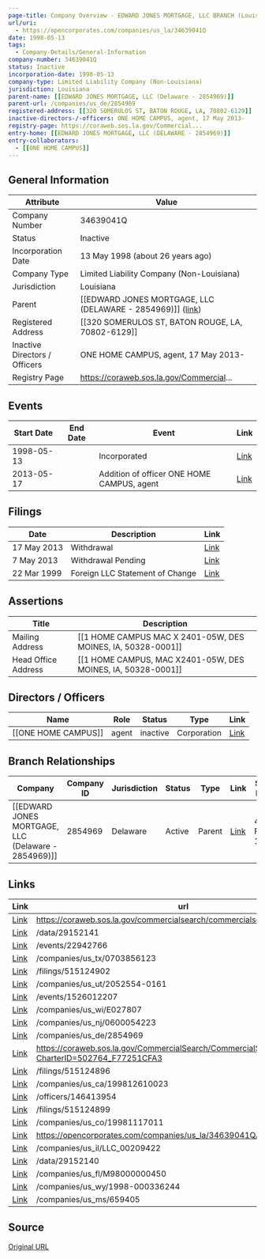 ```yaml
---
page-title: Company Overview - EDWARD JONES MORTGAGE, LLC BRANCH (Louisiana - 34639041Q)
url/uri:
  - https://opencorporates.com/companies/us_la/34639041Q
date: 1998-05-13
tags:
  - Company-Details/General-Information
company-number: 34639041Q
status: Inactive
incorporation-date: 1998-05-13
company-type: Limited Liability Company (Non-Louisiana)
jurisdiction: Louisiana
parent-name: [[EDWARD JONES MORTGAGE, LLC (Delaware - 2854969)]]
parent-url: /companies/us_de/2854969
registered-address: [[320 SOMERULOS ST, BATON ROUGE, LA, 70802-6129]]
inactive-directors-/-officers: ONE HOME CAMPUS, agent, 17 May 2013-
registry-page: https://coraweb.sos.la.gov/Commercial...
entry-home: [[EDWARD JONES MORTGAGE, LLC (DELAWARE - 2854969)]]
entry-collaborators:
  - [[ONE HOME CAMPUS]]
---
```


## General Information
| Attribute          | Value                                       |
|--------------------|---------------------------------------------|
| Company Number     | 34639041Q                                   |
| Status             | Inactive                                    |
| Incorporation Date | 13 May 1998 (about 26 years ago)            |
| Company Type       | Limited Liability Company (Non-Louisiana)   |
| Jurisdiction       | Louisiana                                   |
| Parent             | [[EDWARD JONES MORTGAGE, LLC (DELAWARE - 2854969)]] ([link](/companies/us_de/2854969)) |
| Registered Address | [[320 SOMERULOS ST, BATON ROUGE, LA, 70802-6129]] |
| Inactive Directors / Officers | ONE HOME CAMPUS, agent, 17 May 2013-        |
| Registry Page      | https://coraweb.sos.la.gov/Commercial...    |

## Events

| Start Date | End Date   | Event                                                   | Link |
|------------|------------|-------------------------------------------------------|------|
| 1998-05-13 |            | Incorporated                                            | [Link](https://opencorporates.com/events/22942766) |
| 2013-05-17 |            | Addition of officer ONE HOME CAMPUS, agent              | [Link](https://opencorporates.com/events/1526012207) |

## Filings
| Date        | Description                    | Link |
|-------------|--------------------------------|-------|
| 17 May 2013 | Withdrawal                     | [Link](https://opencorporates.com/filings/515124902) |
| 7 May 2013  | Withdrawal Pending             | [Link](https://opencorporates.com/filings/515124899) |
| 22 Mar 1999 | Foreign LLC Statement of Change | [Link](https://opencorporates.com/filings/515124896) |

## Assertions
| Title               | Description                                             |
|---------------------|---------------------------------------------------------|
| Mailing Address     | [[1 HOME CAMPUS MAC X 2401-05W, DES MOINES, IA, 50328-0001]] |
| Head Office Address | [[1 HOME CAMPUS, MAC X2401-05W, DES MOINES, IA, 50328-0001]] |

## Directors / Officers
| Name                 | Role            | Status     | Type        | Link |
|----------------------|-----------------|------------|-------------|------|
| [[ONE HOME CAMPUS]]  | agent           | inactive   | Corporation | [Link](https://opencorporates.com/officers/146413954) |

## Branch Relationships
| Company                       | Company ID            | Jurisdiction         | Status   | Type       | Link                                | Start Date   | End Date     | Statement Link                      |
|--------------------------------|----------------------|----------------------|----------|------------|-------------------------------------|--------------|--------------|-------------------------------------|
| [[EDWARD JONES MORTGAGE, LLC (Delaware - 2854969)]] | 2854969              | Delaware             | Active   | Parent     | [Link](https://opencorporates.com/companies/us_de/2854969) | 4 Feb 1998   | N/A          | [Statement](https://opencorporates.com/statements/2770934) |

## Links
| Link   | url                            
|--------|--------------------------------|
| [Link](https://coraweb.sos.la.gov/commercialsearch/commercialsearch.aspx) |https://coraweb.sos.la.gov/commercialsearch/commercialsearch.aspx|
| [Link](/data/29152141) |/data/29152141                |
| [Link](/events/22942766) |/events/22942766              |
| [Link](/companies/us_tx/0703856123) |/companies/us_tx/0703856123   |
| [Link](/filings/515124902) |/filings/515124902            |
| [Link](/companies/us_ut/2052554-0161) |/companies/us_ut/2052554-0161 |
| [Link](/events/1526012207) |/events/1526012207            |
| [Link](/companies/us_wi/E027807) |/companies/us_wi/E027807      |
| [Link](/companies/us_nj/0600054223) |/companies/us_nj/0600054223   |
| [Link](/companies/us_de/2854969) |/companies/us_de/2854969      |
| [Link](https://coraweb.sos.la.gov/CommercialSearch/CommercialSearchDetails.aspx?CharterID=502764_F77251CFA3) |https://coraweb.sos.la.gov/CommercialSearch/CommercialSearchDetails.aspx?CharterID=502764_F77251CFA3|
| [Link](/filings/515124896) |/filings/515124896            |
| [Link](/companies/us_ca/199812610023) |/companies/us_ca/199812610023 |
| [Link](/officers/146413954) |/officers/146413954           |
| [Link](/filings/515124899) |/filings/515124899            |
| [Link](/companies/us_co/19981117011) |/companies/us_co/19981117011  |
| [Link](https://opencorporates.com/companies/us_la/34639041Q/filings) |https://opencorporates.com/companies/us_la/34639041Q/filings|
| [Link](/companies/us_il/LLC_00209422) |/companies/us_il/LLC_00209422 |
| [Link](/data/29152140) |/data/29152140                |
| [Link](/companies/us_fl/M98000000450) |/companies/us_fl/M98000000450 |
| [Link](/companies/us_wy/1998-000336244) |/companies/us_wy/1998-000336244|
| [Link](/companies/us_ms/659405) |/companies/us_ms/659405       |

## Source
[Original URL](https://opencorporates.com/companies/us_la/34639041Q)
